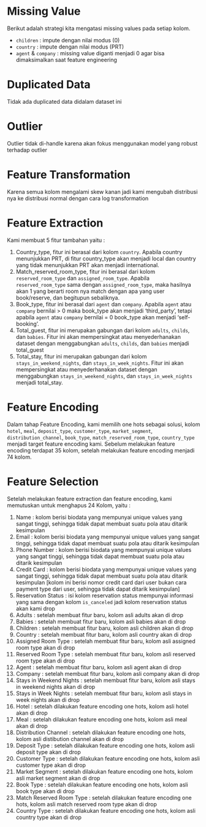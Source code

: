 # Missing Value
Berikut adalah strategi kita mengatasi missing values pada setiap kolom.
* `children` : impute dengan nilai modus (0)
* `country` : impute dengan nilai modus (PRT)
* `agent` & `company` : missing value diganti menjadi 0 agar bisa dimaksimalkan saat feature engineering

# Duplicated Data
Tidak ada duplicated data didalam dataset ini

# Outlier
Outlier tidak di-handle karena akan fokus menggunakan model yang robust terhadap outlier

# Feature Transformation
Karena semua kolom mengalami skew kanan jadi kami mengubah distribusi nya ke distribusi normal dengan cara log transformation

# Feature Extraction
Kami membuat 5 fitur tambahan yaitu :
1. Country_type, fitur ini berasal dari kolom `country`. Apabila country menunjukkan PRT, di fitur country_type akan menjadi local dan country yang tidak menunjukkan PRT akan menjadi international.
2. Match_reserved_room_type, fitur ini berasal dari kolom `reserved_room_type` dan `assigned_room_type`. Apabila `reserved_room_type` sama dengan `assigned_room_type`, maka hasilnya akan 1 yang berarti room nya match dengan apa yang user book/reserve, dan begitupun sebaliknya. 
3. Book_type, fitur ini berasal dari `agent` dan `company`. Apabila `agent` atau `company` bernilai > 0 maka book_type akan menjadi ‘third_party’, tetapi apabila `agent` atau `company` bernilai = 0 book_type akan menjadi ‘self-booking’. 
4. Total_guest, fitur ini merupakan gabungan dari kolom `adults`, `childs`, dan `babies`. Fitur ini akan mempersingkat atau menyederhanakan dataset dengan menggabungkan `adults`, `childs`, dan `babies` menjadi total_guest
5. Total_stay, fitur ini merupakan gabungan dari kolom `stays_in_weekend_nights`, dan  `stays_in_week_nights`. Fitur ini akan mempersingkat atau menyederhanakan dataset dengan menggabungkan `stays_in_weekend_nights`, dan  `stays_in_week_nights` menjadi total_stay.

# Feature Encoding
Dalam tahap Feature Encoding, kami memilih one hots sebagai solusi, kolom `hotel`,  `meal`, `deposit_type`, `customer_type`, `market_segment`, `distribution_channel`, `book_type`, `match_reserved_room_type`, `country_type` menjadi target feature encoding kami. Sebelum melakukan feature encoding terdapat 35 kolom, setelah melakukan feature encoding menjadi 74 kolom. 

# Feature Selection
Setelah melakukan feature extraction dan feature encoding, kami memutuskan untuk menghapus 24 Kolom, yaitu :
1. Name : kolom berisi biodata yang mempunyai unique values yang sangat tinggi, sehingga tidak dapat membuat suatu pola atau ditarik kesimpulan
2. Email : kolom berisi biodata yang mempunyai unique values yang sangat tinggi, sehingga tidak dapat membuat suatu pola atau ditarik kesimpulan
3. Phone Number : kolom berisi biodata yang mempunyai unique values yang sangat tinggi, sehingga tidak dapat membuat suatu pola atau ditarik kesimpulan
4. Credit Card : kolom berisi biodata yang mempunyai unique values yang sangat tinggi, sehingga tidak dapat membuat suatu pola atau ditarik kesimpulan [kolom ini berisi nomor credit card dari user bukan cara payment type dari user, sehingga tidak dapat ditarik kesimpulan]
5. Reservation Status : isi kolom reservation status mempunyai informasi yang sama dengan kolom `is_canceled` jadi kolom reservation status akan kami drop
6. Adults : setelah membuat fitur baru, kolom asli adults akan di drop
7. Babies : setelah membuat fitur baru, kolom asli babies akan di drop
8. Children : setelah membuat fitur baru, kolom asli children akan di drop
9. Country : setelah membuat fitur baru, kolom asli country akan di drop
10. Assigned Room Type : setelah membuat fitur baru, kolom asli assigned room type akan di drop
11. Reserved Room Type : setelah membuat fitur baru, kolom asli reserved room type akan di drop
12. Agent : setelah membuat fitur baru, kolom asli agent akan di drop
13. Company : setelah membuat fitur baru, kolom asli company akan di drop
14. Stays in Weekend Nights : setelah membuat fitur baru, kolom asli stays in weekend nights akan di drop
15. Stays in Week Nights : setelah membuat fitur baru, kolom asli stays in week nights akan di drop
16. Hotel : setelah dilakukan feature encoding one hots, kolom asli hotel akan di drop
17. Meal : setelah dilakukan feature encoding one hots, kolom asli meal akan di drop
18. Distribution Channel :  setelah dilakukan feature encoding one hots, kolom asli distibution channel akan di drop
19. Deposit Type : setelah dilakukan feature encoding one hots, kolom asli deposit type akan di drop
20. Customer Type : setelah dilakukan feature encoding one hots, kolom asli customer type akan di drop
21. Market Segment : setelah dilakukan feature encoding one hots, kolom asli market segment akan di drop
22. Book Type : setelah dilakukan feature encoding one hots, kolom asli book type akan di drop
23. Match Reserved Room Type : setelah dilakukan feature encoding one hots, kolom asli match reserved room type akan di drop
24. Country Type : setelah dilakukan feature encoding one hots, kolom asli country type akan di drop